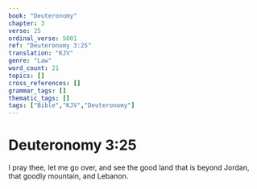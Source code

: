 ```yaml
---
book: "Deuteronomy"
chapter: 3
verse: 25
ordinal_verse: 5001
ref: "Deuteronomy 3:25"
translation: "KJV"
genre: "Law"
word_count: 21
topics: []
cross_references: []
grammar_tags: []
thematic_tags: []
tags: ["Bible","KJV","Deuteronomy"]
---
```


# Deuteronomy 3:25

I pray thee, let me go over, and see the good land that is beyond Jordan, that goodly mountain, and Lebanon.
